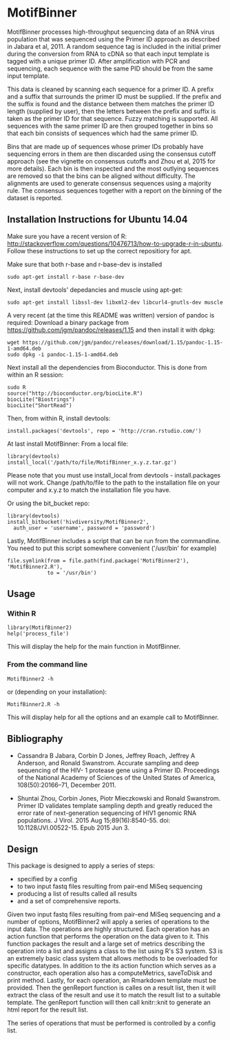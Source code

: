 MotifBinner
===========

MotifBinner processes high-throughput sequencing data of an RNA virus
population that was sequenced using the Primer ID approach as described in Jabara et
al, 2011. A random sequence tag is included in the initial primer during the
conversion from RNA to cDNA so that each input template is tagged with a unique
primer ID. After amplification with PCR and sequencing, each sequence with the
same PID should be from the same input template.

This data is cleaned by scanning each sequence for a primer ID. A prefix and a
suffix that surrounds the primer ID must be supplied.  If the prefix and the
suffix is found and the distance between them matches the primer ID length
(supplied by user), then the letters between the prefix and suffix is taken as
the primer ID for that sequence. Fuzzy matching is supported. All sequences
with the same primer ID are then grouped together in bins so that each bin
consists of sequences which had the same primer ID.

Bins that are made up of sequences whose primer IDs probably have sequencing
errors in them are then discarded using the consensus cutoff approach (see the
vignette on consensus cutoffs and Zhou et al, 2015 for more details). Each bin
is then inspected and the most outlying sequences are removed so that the bins
can be aligned without difficulty. The alignments are used to generate
consensus sequences using a majority rule. The consensus sequences together
with a report on the binning of the dataset is reported.

## Installation Instructions for Ubuntu 14.04

Make sure you have a recent version of R:
http://stackoverflow.com/questions/10476713/how-to-upgrade-r-in-ubuntu. Follow
these instructions to set up the correct repositiory for apt.

Make sure that both r-base and r-base-dev is installed
```{sh}
sudo apt-get install r-base r-base-dev
```

Next, install devtools' depedancies and muscle using apt-get:
```{sh}
sudo apt-get install libssl-dev libxml2-dev libcurl4-gnutls-dev muscle
```

A very recent (at the time this README was written) version of pandoc is required:
Download a binary package from
https://github.com/jgm/pandoc/releases/1.15 and then install it with dpkg:
```{sh}
wget https://github.com/jgm/pandoc/releases/download/1.15/pandoc-1.15-1-amd64.deb
sudo dpkg -i pandoc-1.15-1-amd64.deb
```

Next install all the dependencies from Bioconductor. This is done from within
an R session:
```{r}
sudo R
source("http://bioconductor.org/biocLite.R")
biocLite("Biostrings")
biocLite("ShortRead")
```

Then, from within R, install devtools:
```{r}
install.packages('devtools', repo = 'http://cran.rstudio.com/')
```

At last install MotifBinner:
From a local file:

```{r}
library(devtools)
install_local('/path/to/file/MotifBinner_x.y.z.tar.gz')
```

Please note that you must use install_local from devtools - install.packages
will not work. Change /path/to/file to the path to the installation file on
your computer and x.y.z to match the installation file you have.

Or using the bit_bucket repo:
```{r}
library(devtools)
install_bitbucket('hivdiversity/MotifBinner2', 
  auth_user = 'username', password = 'password')
```

Lastly, MotifBinner includes a script that can be run from the commandline. You
need to put this script somewhere convenient ('/usr/bin' for example)
```{r}
file.symlink(from = file.path(find.package('MotifBinner2'), 'MotifBinner2.R'),
             to = '/usr/bin')
```

## Usage

### Within R

```{r}
library(MotifBinner2)
help('process_file')
```

This will display the help for the main function in MotifBinner.

### From the command line

```{sh}
MotifBinner2 -h
```

or (depending on your installation):

```{sh}
MotifBinner2.R -h
```

This will display help for all the options and an example call to MotifBinner.

## Bibliography

* Cassandra B Jabara, Corbin D Jones, Jeffrey Roach, Jeffrey A Anderson, and
Ronald Swanstrom.  Accurate sampling and deep sequencing of the HIV- 1 protease
gene using a Primer ID. Proceedings of the National Academy of Sciences of the
United States of America, 108(50):20166–71, December 2011.

* Shuntai Zhou, Corbin Jones, Piotr Mieczkowski and Ronald Swanstrom. Primer ID
validates template sampling depth and greatly reduced the error rate of
next-generation sequencing of HIV1 genomic RNA populations. J Virol. 2015 Aug
15;89(16):8540-55. doi: 10.1128/JVI.00522-15. Epub 2015 Jun 3.

## Design

This package is designed to apply a series of steps:
* specified by a config
* to two input fastq files resulting from pair-end MiSeq sequencing
* producing a list of results called all results
* and a set of comprehensive reports.


Given two input fastq files resulting from pair-end MiSeq sequencing and a
number of options, MotifBinner2 will apply a series of operations to the input
data. The operations are highly structured. Each operation has an action
function that performs the operation on the data given to it. This function
packages the result and a large set of metrics describing the operation into a
list and assigns a class to the list using R's S3 system. S3 is an extremely
basic class system that allows methods to be overloaded for specific datatypes.
In addition to the its action function which serves as a constructor, each
operation also has a computeMetrics, saveToDisk and print method. Lastly, for
each operation, an Rmarkdown template must be provided. Then the genReport
function is calles on a result list, then it will extract the class of the
result and use it to match the result list to a suitable template. The
genReport function will then call knitr::knit to generate an html report for
the result list.

The series of operations that must be performed is controlled by a config list.
